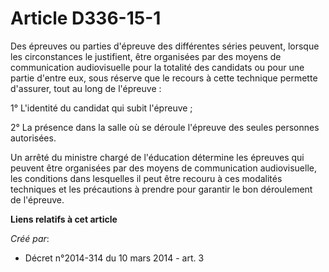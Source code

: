 # Article D336-15-1

Des épreuves ou parties d'épreuve des différentes séries peuvent, lorsque les circonstances le justifient, être organisées
par des moyens de communication audiovisuelle pour la totalité des candidats ou pour une partie d'entre eux, sous réserve que
le recours à cette technique permette d'assurer, tout au long de l'épreuve :

1° L'identité du candidat qui subit l'épreuve ;

2° La présence dans la salle où se déroule l'épreuve des seules personnes autorisées.

Un arrêté du ministre chargé de l'éducation détermine les épreuves qui peuvent être organisées par des moyens de
communication audiovisuelle, les conditions dans lesquelles il peut être recouru à ces modalités techniques et les
précautions à prendre pour garantir le bon déroulement de l'épreuve.

**Liens relatifs à cet article**

_Créé par_:

  - Décret n°2014-314 du 10 mars 2014 - art. 3
